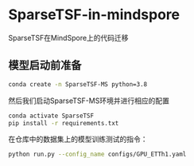 # SparseTSF-in-mindspore
SparseTSF在MindSpore上的代码迁移

## 模型启动前准备

```bash
conda create -n SparseTSF-MS python=3.8
```
然后我们启动SparseTSF-MS环境并进行相应的配置

```bash
conda activate SparseTSF
pip install -r requirements.txt
```

在仓库中的数据集上的模型训练测试的指令：
```bash
python run.py --config_name configs/GPU_ETTh1.yaml
```



